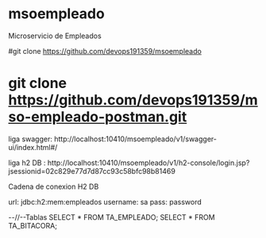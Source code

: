 # msoempleado
Microservicio de Empleados


#git clone https://github.com/devops191359/msoempleado


# git clone https://github.com/devops191359/mso-empleado-postman.git


liga swagger: http://localhost:10410/msoempleado/v1/swagger-ui/index.html#/

liga h2 DB : http://localhost:10410/msoempleado/v1/h2-console/login.jsp?jsessionid=02c829e77d7d87cc93c58bfc98b81469


Cadena de conexion H2 DB 

url: jdbc:h2:mem:empleados
username: sa
pass: password


--//--Tablas
SELECT * FROM TA_EMPLEADO;
SELECT * FROM TA_BITACORA;

